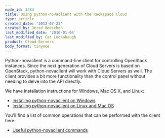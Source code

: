 ```yaml
---
node_id: 1484
title: Using python-novaclient with the Rackspace Cloud
type: article
created_date: '2012-07-23'
created_by: Jered Heeschen
last_modified_date: '2016-01-04'
last_modified_by: Cat Lookabaugh
product: Cloud Servers
body_format: tinymce
---
```


Python-novaclient is a command-line client for controlling OpenStack
instances.  Since the next generation of Cloud Servers is based on
OpenStack, python-novaclient will work with Cloud Servers as well. The
client provides a bit more functionality than the control panel without
needing to delve into the API directly.

We have installation instructions for Windows, Mac OS X, and Linux:

-   [Installing python-novaclient on
    Windows](/how-to/installing-python-novaclient-on-windows)
-   [Installing python-novaclient on Linux and Mac
    OS](/how-to/installing-python-novaclient-on-linux-and-mac-os)

You'll find a list of common operations that can be performed with the
client here:

-   [Useful python-novaclient
    commands](/how-to/useful-python-novaclient-commands)


